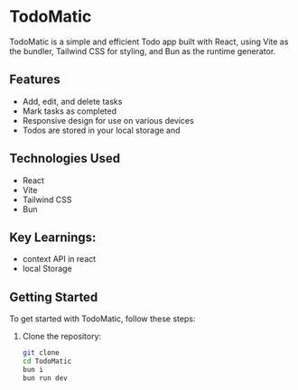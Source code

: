 # TodoMatic

TodoMatic is a simple and efficient Todo app built with React, using Vite as the bundler, Tailwind CSS for styling, and Bun as the runtime generator.

## Features

- Add, edit, and delete tasks
- Mark tasks as completed
- Responsive design for use on various devices
- Todos are stored in your local storage and 

## Technologies Used

- React
- Vite
- Tailwind CSS
- Bun

## Key Learnings:
- context API in react 
- local Storage

## Getting Started

To get started with TodoMatic, follow these steps:

1. Clone the repository:

   ```bash
   git clone
   cd TodoMatic
   bun i
   bun run dev
   ```

